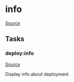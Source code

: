 <!-- DO NOT EDIT THIS FILE! -->
<!-- Instead edit recipe/deploy/info.php -->
<!-- Then run bin/docgen -->

# info

[Source](/recipe/deploy/info.php)





## Tasks

### deploy:info
[Source](https://github.com/deployphp/deployer/blob/master/recipe/deploy/info.php#L5)

Display info about deployment.




